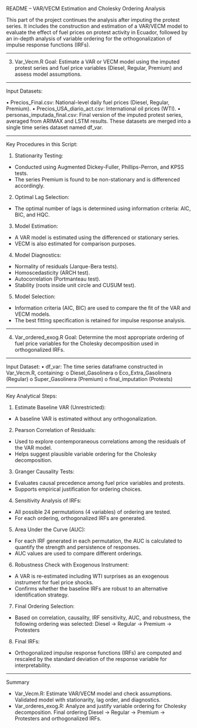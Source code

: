 README – VAR/VECM Estimation and Cholesky Ordering Analysis

This part of the project continues the analysis after imputing the protest series. It includes the construction and estimation of a VAR/VECM model to evaluate the effect of fuel prices on protest activity in Ecuador, followed by an in-depth analysis of variable ordering for the orthogonalization of impulse response functions (IRFs).

________________________________________


3. Var_Vecm.R
Goal: Estimate a VAR or VECM model using the imputed protest series and fuel price variables (Diesel, Regular, Premium) and assess model assumptions.

________________________________________

Input Datasets:

• Precios_Final.csv: National-level daily fuel prices (Diesel, Regular, Premium).
• Precios_USA_diario_act.csv: International oil prices (WTI).
• personas_imputada_final.csv: Final version of the imputed protest series, averaged from ARIMAX and LSTM results.
These datasets are merged into a single time series dataset named df_var.

________________________________________

Key Procedures in this Script:

1. Stationarity Testing:
 * Conducted using Augmented Dickey-Fuller, Phillips-Perron, and KPSS tests.
 * The series Premium is found to be non-stationary and is differenced accordingly.

2. Optimal Lag Selection:
 * The optimal number of lags is determined using information criteria: AIC, BIC, and HQC.

3. Model Estimation:
 * A VAR model is estimated using the differenced or stationary series.
 * VECM is also estimated for comparison purposes.

4. Model Diagnostics:
 * Normality of residuals (Jarque-Bera tests).
 * Homoscedasticity (ARCH test).
 * Autocorrelation (Portmanteau test).
 * Stability (roots inside unit circle and CUSUM test).

5. Model Selection:
 * Information criteria (AIC, BIC) are used to compare the fit of the VAR and VECM models.
 * The best fitting specification is retained for impulse response analysis.

________________________________________

4. Var_ordered_exog.R
Goal: Determine the most appropriate ordering of fuel price variables for the Cholesky decomposition used in orthogonalized IRFs.

________________________________________
Input Dataset:
• df_var: The time series dataframe constructed in Var_Vecm.R, containing:
  o Diesel_Gasolinera
  o Eco_Extra_Gasolinera (Regular)
  o Super_Gasolinera (Premium)
  o final_imputation (Protests)

________________________________________

Key Analytical Steps:
1. Estimate Baseline VAR (Unrestricted):
 * A baseline VAR is estimated without any orthogonalization.

2. Pearson Correlation of Residuals:
 * Used to explore contemporaneous correlations among the residuals of the VAR model.
 * Helps suggest plausible variable ordering for the Cholesky decomposition.

3. Granger Causality Tests:
 * Evaluates causal precedence among fuel price variables and protests.
 * Supports empirical justification for ordering choices.

4.	Sensitivity Analysis of IRFs:
 * All possible 24 permutations (4 variables) of ordering are tested.
 * For each ordering, orthogonalized IRFs are generated.

5. Area Under the Curve (AUC):
 * For each IRF generated in each permutation, the AUC is calculated to quantify the strength and persistence of responses.
 * AUC values are used to compare different orderings.


6. Robustness Check with Exogenous Instrument:
 * A VAR is re-estimated including WTI surprises as an exogenous instrument for fuel price shocks.
 * Confirms whether the baseline IRFs are robust to an alternative identification strategy.

7. Final Ordering Selection:
 * Based on correlation, causality, IRF sensitivity, AUC, and robustness, the following ordering was selected: Diesel → Regular → Premium → Protesters

8. Final IRFs:
 * Orthogonalized impulse response functions (IRFs) are computed and rescaled by the standard deviation of the response variable for interpretability.

________________________________________

Summary
* Var_Vecm.R: Estimate VAR/VECM model and check assumptions. Validated model with stationarity, lag order, and diagnostics.
* Var_orderes_exog.R: Analyze and justify variable ordering for Cholesky decomposition. Final ordering Diesel → Regular → Premium → Protesters and orthogonalized IRFs.

